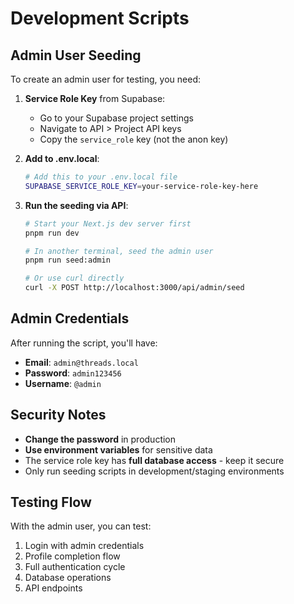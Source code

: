 # Development Scripts

## Admin User Seeding

To create an admin user for testing, you need:

1. **Service Role Key** from Supabase:
   - Go to your Supabase project settings
   - Navigate to API > Project API keys
   - Copy the `service_role` key (not the anon key)

2. **Add to .env.local**:
   ```bash
   # Add this to your .env.local file
   SUPABASE_SERVICE_ROLE_KEY=your-service-role-key-here
   ```

3. **Run the seeding via API**:
   ```bash
   # Start your Next.js dev server first
   pnpm run dev

   # In another terminal, seed the admin user
   pnpm run seed:admin
   
   # Or use curl directly
   curl -X POST http://localhost:3000/api/admin/seed
   ```

## Admin Credentials

After running the script, you'll have:
- **Email**: `admin@threads.local`
- **Password**: `admin123456` 
- **Username**: `@admin`

## Security Notes

- **Change the password** in production
- **Use environment variables** for sensitive data
- The service role key has **full database access** - keep it secure
- Only run seeding scripts in development/staging environments

## Testing Flow

With the admin user, you can test:
1. Login with admin credentials
2. Profile completion flow
3. Full authentication cycle
4. Database operations
5. API endpoints